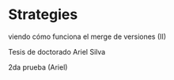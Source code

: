 # Strategies


viendo cómo funciona el merge de versiones (II)

Tesis de doctorado Ariel Silva

2da prueba (Ariel)

